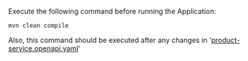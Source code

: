 Execute the following command before running the Application:

```shell
mvn clean compile
```

Also, this command should be executed after any changes
in '[product-service.openapi.yaml](src/main/resources/specification/product-service.openapi.yaml)'